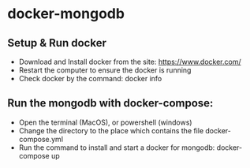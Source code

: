 # docker-mongodb
## Setup & Run docker
* Download and Install docker from the site: https://www.docker.com/
* Restart the computer to ensure the docker is running
* Check docker by the command: docker info
## Run the mongodb with docker-compose: 
* Open the terminal (MacOS), or powershell (windows)
* Change the directory to the place which contains the file docker-compose.yml 
* Run the command to install and start a docker for mongodb: docker-compose up